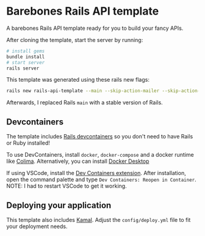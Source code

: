 # Barebones Rails API template

A barebones Rails API template ready for you to build your fancy APIs.

After cloning the template, start the server by running:

```bash
# install gems
bundle install
# start server
rails server
```

This template was generated using these rails new flags:

```bash
rails new rails-api-template --main --skip-action-mailer --skip-action-mailbox --skip-action-text --skip-active-job --skip-active-storage --skip-action-cable --skip-asset-pipeline --skip-active-record --api --devcontainer
```

Afterwards, I replaced Rails `main` with a stable version of Rails.

## Devcontainers

The template includes [Rails devcontainers](https://github.com/rails/devcontainer) so you don't need to have Rails or Ruby installed!

To use DevContainers, install `docker`, `docker-compose` and a docker runtime like [Colima](https://github.com/abiosoft/colima). Alternatively, you can install [Docker Desktop](https://www.docker.com/products/docker-desktop/)

If using VSCode, install the [Dev Containers extension](https://marketplace.visualstudio.com/items?itemName=ms-vscode-remote.remote-containers). After installation, open the command palette and type `Dev Containers: Reopen in Container`. NOTE: I had to restart VSCode to get it working.

## Deploying your application

This template also includes [Kamal](https://kamal-deploy.org/). Adjust the `config/deploy.yml` file to fit your deployment needs.